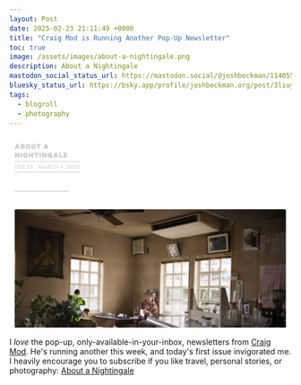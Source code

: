 ```yaml
---
layout: Post
date: 2025-02-23 21:11:49 +0000
title: "Craig Mod is Running Another Pop-Up Newsletter"
toc: true
image: /assets/images/about-a-nightingale.png
description: About a Nightingale
mastodon_social_status_url: https://mastodon.social/@joshbeckman/114055822999269592
bluesky_status_url: https://bsky.app/profile/joshbeckman.org/post/3liuyrjva272r
tags:
  - blogroll
  - photography
---
```



![about a nightingale](/assets/images/about-a-nightingale.png)

I _love_ the pop-up, only-available-in-your-inbox, newsletters from [Craig Mod](https://craigmod.com/). He's running another this week, and today's first issue invigorated me. I heavily encourage you to subscribe if you like travel, personal stories, or photography: [About a Nightingale](https://craigmod.com/ridgeline/202/)
